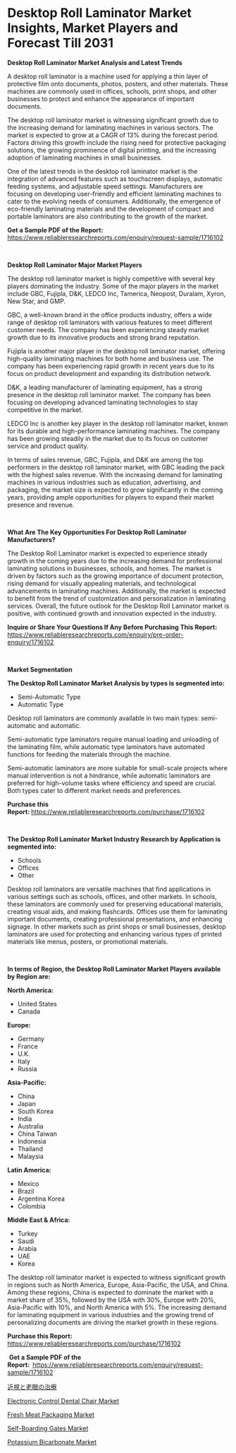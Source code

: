 <p><h1>Desktop Roll Laminator Market Insights, Market Players and Forecast Till 2031</h1></p><p><strong>Desktop Roll Laminator Market Analysis and Latest Trends</strong></p>
<p><p>A desktop roll laminator is a machine used for applying a thin layer of protective film onto documents, photos, posters, and other materials. These machines are commonly used in offices, schools, print shops, and other businesses to protect and enhance the appearance of important documents.</p><p>The desktop roll laminator market is witnessing significant growth due to the increasing demand for laminating machines in various sectors. The market is expected to grow at a CAGR of 13% during the forecast period. Factors driving this growth include the rising need for protective packaging solutions, the growing prominence of digital printing, and the increasing adoption of laminating machines in small businesses.</p><p>One of the latest trends in the desktop roll laminator market is the integration of advanced features such as touchscreen displays, automatic feeding systems, and adjustable speed settings. Manufacturers are focusing on developing user-friendly and efficient laminating machines to cater to the evolving needs of consumers. Additionally, the emergence of eco-friendly laminating materials and the development of compact and portable laminators are also contributing to the growth of the market.</p></p>
<p><strong>Get a Sample PDF of the Report:&nbsp;</strong> <a href="https://www.reliableresearchreports.com/enquiry/request-sample/1716102">https://www.reliableresearchreports.com/enquiry/request-sample/1716102</a></p>
<p>&nbsp;</p>
<p><strong>Desktop Roll Laminator Major Market Players</strong></p>
<p><p>The desktop roll laminator market is highly competitive with several key players dominating the industry. Some of the major players in the market include GBC, Fujipla, D&K, LEDCO Inc, Tamerica, Neopost, Duralam, Xyron, New Star, and GMP.</p><p>GBC, a well-known brand in the office products industry, offers a wide range of desktop roll laminators with various features to meet different customer needs. The company has been experiencing steady market growth due to its innovative products and strong brand reputation.</p><p>Fujipla is another major player in the desktop roll laminator market, offering high-quality laminating machines for both home and business use. The company has been experiencing rapid growth in recent years due to its focus on product development and expanding its distribution network.</p><p>D&K, a leading manufacturer of laminating equipment, has a strong presence in the desktop roll laminator market. The company has been focusing on developing advanced laminating technologies to stay competitive in the market.</p><p>LEDCO Inc is another key player in the desktop roll laminator market, known for its durable and high-performance laminating machines. The company has been growing steadily in the market due to its focus on customer service and product quality.</p><p>In terms of sales revenue, GBC, Fujipla, and D&K are among the top performers in the desktop roll laminator market, with GBC leading the pack with the highest sales revenue. With the increasing demand for laminating machines in various industries such as education, advertising, and packaging, the market size is expected to grow significantly in the coming years, providing ample opportunities for players to expand their market presence and revenue.</p></p>
<p>&nbsp;</p>
<p><strong>What Are The Key Opportunities For Desktop Roll Laminator Manufacturers?</strong></p>
<p><p>The Desktop Roll Laminator market is expected to experience steady growth in the coming years due to the increasing demand for professional laminating solutions in businesses, schools, and homes. The market is driven by factors such as the growing importance of document protection, rising demand for visually appealing materials, and technological advancements in laminating machines. Additionally, the market is expected to benefit from the trend of customization and personalization in laminating services. Overall, the future outlook for the Desktop Roll Laminator market is positive, with continued growth and innovation expected in the industry.</p></p>
<p><strong>Inquire or Share Your Questions If Any Before Purchasing This Report:</strong> <a href="https://www.reliableresearchreports.com/enquiry/pre-order-enquiry/1716102">https://www.reliableresearchreports.com/enquiry/pre-order-enquiry/1716102</a></p>
<p>&nbsp;</p>
<p><strong>Market Segmentation</strong></p>
<p><strong>The Desktop Roll Laminator Market Analysis by types is segmented into:</strong></p>
<p><ul><li>Semi-Automatic Type</li><li>Automatic Type</li></ul></p>
<p><p>Desktop roll laminators are commonly available in two main types: semi-automatic and automatic. </p><p>Semi-automatic type laminators require manual loading and unloading of the laminating film, while automatic type laminators have automated functions for feeding the materials through the machine. </p><p>Semi-automatic laminators are more suitable for small-scale projects where manual intervention is not a hindrance, while automatic laminators are preferred for high-volume tasks where efficiency and speed are crucial. Both types cater to different market needs and preferences.</p></p>
<p><strong>Purchase this Report:&nbsp;</strong><a href="https://www.reliableresearchreports.com/purchase/1716102">https://www.reliableresearchreports.com/purchase/1716102</a></p>
<p>&nbsp;</p>
<p><strong>The Desktop Roll Laminator Market Industry Research by Application is segmented into:</strong></p>
<p><ul><li>Schools</li><li>Offices</li><li>Other</li></ul></p>
<p><p>Desktop roll laminators are versatile machines that find applications in various settings such as schools, offices, and other markets. In schools, these laminators are commonly used for preserving educational materials, creating visual aids, and making flashcards. Offices use them for laminating important documents, creating professional presentations, and enhancing signage. In other markets such as print shops or small businesses, desktop laminators are used for protecting and enhancing various types of printed materials like menus, posters, or promotional materials.</p></p>
<p>&nbsp;</p>
<p><strong>In terms of Region, the Desktop Roll Laminator Market Players available by Region are:</strong></p>
<p>
    <p> <strong> North America: </strong>
        <ul>
            <li>United States</li>
            <li>Canada</li>
        </ul>
        </p> 
    <p> <strong> Europe: </strong>
        <ul>
            <li>Germany</li>
            <li>France</li>
            <li>U.K.</li>
            <li>Italy</li>
            <li>Russia</li>
        </ul>
        </p> 
    <p> <strong> Asia-Pacific: </strong>
        <ul>
            <li>China</li>
            <li>Japan</li>
            <li>South Korea</li>
            <li>India</li>
            <li>Australia</li>
            <li>China Taiwan</li>
            <li>Indonesia</li>
            <li>Thailand</li>
            <li>Malaysia</li>
        </ul>
        </p> 
    <p> <strong> Latin America: </strong>
        <ul>
            <li>Mexico</li>
            <li>Brazil</li>
            <li>Argentina Korea</li>
            <li>Colombia</li>
        </ul>
        </p> 
    <p> <strong> Middle East & Africa: </strong>
        <ul>
            <li>Turkey</li>
            <li>Saudi</li>
            <li>Arabia</li>
            <li>UAE</li>
            <li>Korea</li>
        </ul>
    </p>
    </p>
<p><p>The desktop roll laminator market is expected to witness significant growth in regions such as North America, Europe, Asia-Pacific, the USA, and China. Among these regions, China is expected to dominate the market with a market share of 35%, followed by the USA with 30%, Europe with 20%, Asia-Pacific with 10%, and North America with 5%. The increasing demand for laminating equipment in various industries and the growing trend of personalizing documents are driving the market growth in these regions.</p></p>
<p><strong>Purchase this Report: </strong><a href="https://www.reliableresearchreports.com/purchase/1716102">https://www.reliableresearchreports.com/purchase/1716102</a></p>
<p>&nbsp;<strong>Get a Sample PDF of the Report:&nbsp;&nbsp;</strong><a href="https://www.reliableresearchreports.com/enquiry/request-sample/1716102">https://www.reliableresearchreports.com/enquiry/request-sample/1716102</a></p>
<p><strong></strong></p>
<p><p><a href="https://medium.com/@yvettelesch/%E8%BF%91%E8%A6%96%E3%81%A8%E8%80%81%E8%A6%96%E3%81%AE%E6%B2%BB%E7%99%82%E5%B8%82%E5%A0%B4%E3%82%A4%E3%83%B3%E3%82%B5%E3%82%A4%E3%83%88-%E5%B8%82%E5%A0%B4%E5%8B%95%E5%90%91-%E6%88%90%E9%95%B7-2024%E5%B9%B4%E3%81%8B%E3%82%892031%E5%B9%B4%E3%81%BE%E3%81%A7%E3%81%AE%E4%BA%88%E6%B8%AC-dcce528afa62">近視と老眼の治療</a></p><p><a href="https://meowing-lemming-dd3.notion.site/Electronic-Control-Dental-Chair-Market-Size-2024-2031-Global-Industrial-Analysis-Key-Geographical-ec2832c9953648c28e8537138fa9ecf2">Electronic Control Dental Chair Market</a></p><p><a href="https://view.publitas.com/reportprime-1/fresh-meat-packaging-market-size-2024-2031-global-industrial-analysis-key-geographical-regions-market-share-top-key-players-product-types-and-forecast-research-report/">Fresh Meat Packaging Market</a></p><p><a href="https://cute-banjo-8ca.notion.site/Self-Boarding-Gates-Market-Analysis-Examines-its-Scope-on-Growth-Opportunities-and-Forecasted-Trend-c56aa00bc14c4c81b905d883d1bbe8d5">Self-Boarding Gates Market</a></p><p><a href="https://view.publitas.com/reportprime-1/potassium-bicarbonate-market-size-2024-2031-global-industrial-analysis-key-geographical-regions-market-share-top-key-players-product-types-and-forecast-research-report/">Potassium Bicarbonate Market</a></p></p>